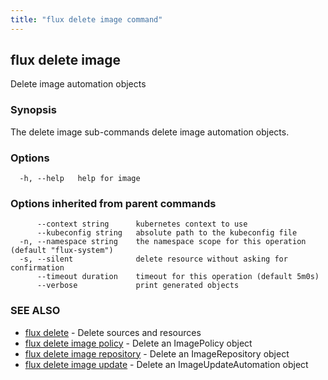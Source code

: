```yaml
---
title: "flux delete image command"
---
```

## flux delete image

Delete image automation objects

### Synopsis

The delete image sub-commands delete image automation objects.

### Options

```
  -h, --help   help for image
```

### Options inherited from parent commands

```
      --context string      kubernetes context to use
      --kubeconfig string   absolute path to the kubeconfig file
  -n, --namespace string    the namespace scope for this operation (default "flux-system")
  -s, --silent              delete resource without asking for confirmation
      --timeout duration    timeout for this operation (default 5m0s)
      --verbose             print generated objects
```

### SEE ALSO

* [flux delete](/cmd/flux_delete/)	 - Delete sources and resources
* [flux delete image policy](/cmd/flux_delete_image_policy/)	 - Delete an ImagePolicy object
* [flux delete image repository](/cmd/flux_delete_image_repository/)	 - Delete an ImageRepository object
* [flux delete image update](/cmd/flux_delete_image_update/)	 - Delete an ImageUpdateAutomation object

